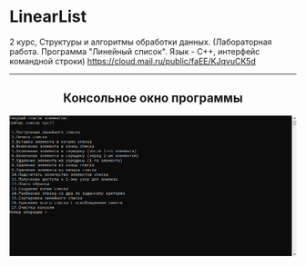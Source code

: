 # LinearList
2 курс, Структуры и алгоритмы обработки данных. (Лабораторная работа. Программа "Линейный список". Язык - С++, интерфейс командной строки)
https://cloud.mail.ru/public/faEE/KJqvuCK5d
<hr/>
<h2 align="center">Консольное окно программы</h2>
<p align="center">
  <a href="https://raw.githubusercontent.com/kontr24/LinearList/c1fed345be1c0aabd171b7a63262793d6a8a5686/ScreenshotsApplication/ConsoleWindow.png"><img src="https://github.com/kontr24/LinearList/blob/c1fed345be1c0aabd171b7a63262793d6a8a5686/ScreenshotsApplication/ConsoleWindow.png"></img></a>
</p>
